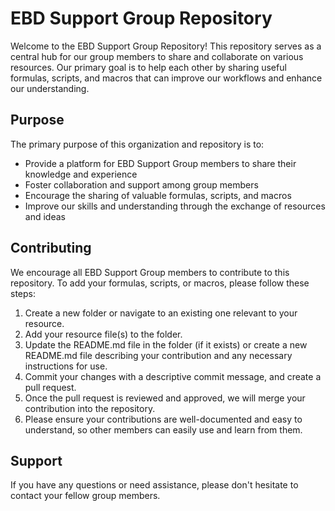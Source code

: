 # EBD Support Group Repository

Welcome to the EBD Support Group Repository! This repository serves as a central hub for our group members to share and collaborate on various resources. Our primary goal is to help each other by sharing useful formulas, scripts, and macros that can improve our workflows and enhance our understanding.

## Purpose

The primary purpose of this organization and repository is to:

- Provide a platform for EBD Support Group members to share their knowledge and experience
- Foster collaboration and support among group members
- Encourage the sharing of valuable formulas, scripts, and macros
- Improve our skills and understanding through the exchange of resources and ideas

## Contributing

We encourage all EBD Support Group members to contribute to this repository. To add your formulas, scripts, or macros, please follow these steps:

1. Create a new folder or navigate to an existing one relevant to your resource.
2. Add your resource file(s) to the folder.
3. Update the README.md file in the folder (if it exists) or create a new README.md file describing your contribution and any necessary instructions for use.
4. Commit your changes with a descriptive commit message, and create a pull request.
5. Once the pull request is reviewed and approved, we will merge your contribution into the repository.
6. Please ensure your contributions are well-documented and easy to understand, so other members can easily use and learn from them.

## Support

If you have any questions or need assistance, please don't hesitate to contact your fellow group members.

